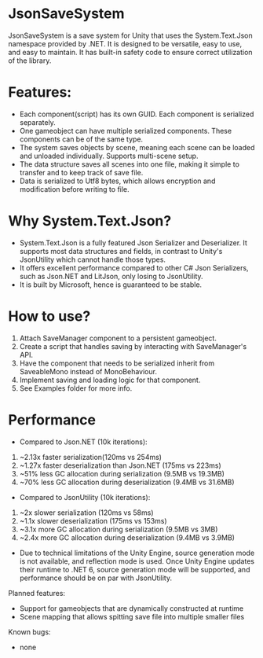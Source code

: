 # JsonSaveSystem
JsonSaveSystem is a save system for Unity that uses the System.Text.Json namespace provided by .NET.
It is designed to be versatile, easy to use, and easy to maintain.
It has built-in safety code to ensure correct utilization of the library.

# Features:
- Each component(script) has its own GUID. Each component is serialized separately.
- One gameobject can have multiple serialized components. These components can be of the same type.
- The system saves objects by scene, meaning each scene can be loaded and unloaded individually. Supports multi-scene setup.
- The data structure saves all scenes into one file, making it simple to transfer and to keep track of save file.
- Data is serialized to Utf8 bytes, which allows encryption and modification before writing to file.

# Why System.Text.Json?
- System.Text.Json is a fully featured Json Serializer and Deserializer. It supports most data structures and fields, in contrast to Unity's JsonUtility which cannot handle those types.
- It offers excellent performance compared to other C# Json Serializers, such as Json.NET and LitJson, only losing to JsonUtility.
- It is built by Microsoft, hence is guaranteed to be stable.

# How to use?
1. Attach SaveManager component to a persistent gameobject.
2. Create a script that handles saving by interacting with SaveManager's API. 
3. Have the component that needs to be serialized inherit from SaveableMono instead of MonoBehaviour.
4. Implement saving and loading logic for that component.
5. See Examples folder for more info.

# Performance
- Compared to Json.NET (10k iterations):
1. ~2.13x faster serialization(120ms vs 254ms)
2. ~1.27x faster deserialization than Json.NET (175ms vs 223ms)
3. ~51% less GC allocation during serialization (9.5MB vs 19.3MB)
4. ~70% less GC allocation during deserialization (9.4MB vs 31.6MB)

- Compared to JsonUtility (10k iterations):
1. ~2x slower serialization (120ms vs 58ms)
2. ~1.1x slower deserialization (175ms vs 153ms)
3. ~3.1x more GC allocation during serialization (9.5MB vs 3MB)
4. ~2.4x more GC allocation during deserialization (9.4MB vs 3.9MB)

- Due to technical limitations of the Unity Engine, source generation mode is not available, and reflection mode is used.
Once Unity Engine updates their runtime to .NET 6, source generation mode will be supported, and performance should be on par with JsonUtility.

Planned features:
- Support for gameobjects that are dynamically constructed at runtime
- Scene mapping that allows spitting save file into multiple smaller files

Known bugs:
- none
